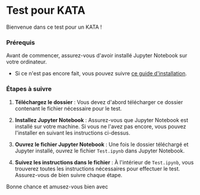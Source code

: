 # Test pour KATA

Bienvenue dans ce test pour un KATA !

### Prérequis
Avant de commencer, assurez-vous d'avoir installé Jupyter Notebook sur votre ordinateur.

- Si ce n'est pas encore fait, vous pouvez suivre [ce guide d'installation](https://jupyter.org/install).
  
### Étapes à suivre
1. **Téléchargez le dossier** : Vous devez d'abord télécharger ce dossier contenant le fichier nécessaire pour le test.

2. **Installez Jupyter Notebook** : Assurez-vous que Jupyter Notebook est installé sur votre machine. Si vous ne l'avez pas encore, vous pouvez l'installer en suivant les instructions ci-dessus.

3. **Ouvrez le fichier Jupyter Notebook** : Une fois le dossier téléchargé et Jupyter installé, ouvrez le fichier `Test.ipynb` dans Jupyter Notebook.

4. **Suivez les instructions dans le fichier** : À l'intérieur de `Test.ipynb`, vous trouverez toutes les instructions nécessaires pour effectuer le test. Assurez-vous de bien suivre chaque étape.

Bonne chance et amusez-vous bien avec
